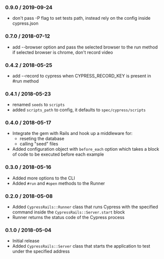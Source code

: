### 0.9.0 / 2019-09-24

* don't pass -P flag to set tests path, instead rely on the config inside cypress.json

### 0.7.0 / 2018-07-12

* add --browser option and pass the selected browser to the run method
  if selected browser is chrome, don't record video

### 0.4.2 / 2018-05-25

* add --record to cypress when CYPRESS_RECORD_KEY is present in #run method

### 0.4.1 / 2018-05-23

* renamed `seeds` to `scripts`
* added `scripts_path` to config, it defaults to `spec/cypress/scripts`

### 0.4.0 / 2018-05-17

* Integrate the gem with Rails and hook up a middleware for: 
  * reseting the database
  * calling "seed" files
* Added configuration object with `before_each` option which takes a block of code to be executed
    before each example

### 0.3.0 / 2018-05-16

* Added more options to the CLI
* Added `#run` and `#open` methods to the Runner

### 0.2.0 / 2018-05-08

* Added `CypressRails::Runner` class that runs Cypress with the specified command inside the
    `CypressRails::Server.start` block
* Runner returns the status code of the Cypress process

### 0.1.0 / 2018-05-04

* Initial release
* Added `CypressRails::Server` class that starts the application to test under the specified address
